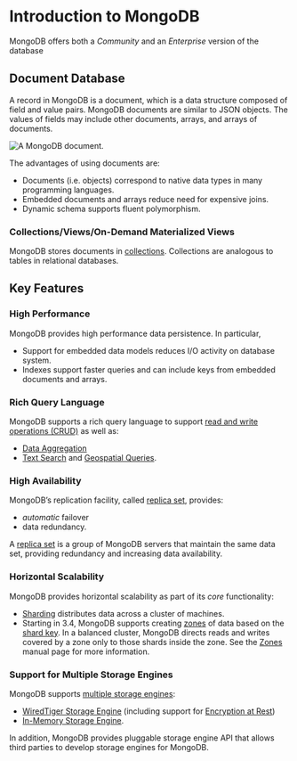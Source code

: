# Introduction to MongoDB

MongoDB offers both a *Community* and an *Enterprise* version of the database

## Document Database

A record in MongoDB is a document, which is a data structure composed of field and value pairs. MongoDB documents are similar to JSON objects. The values of fields may include other documents, arrays, and arrays of documents.

![A MongoDB document.](https://docs.mongodb.com/manual/_images/crud-annotated-document.bakedsvg.svg)

The advantages of using documents are:

- Documents (i.e. objects) correspond to native data types in many programming languages.
- Embedded documents and arrays reduce need for expensive joins.
- Dynamic schema supports fluent polymorphism.

### Collections/Views/On-Demand Materialized Views

MongoDB stores documents in [collections](https://docs.mongodb.com/manual/core/databases-and-collections/#collections). Collections are analogous to tables in relational databases.

## Key Features

### High Performance

MongoDB provides high performance data persistence. In particular,

- Support for embedded data models reduces I/O activity on database system.
- Indexes support faster queries and can include keys from embedded documents and arrays.



### Rich Query Language

MongoDB supports a rich query language to support [read and write operations (CRUD)](https://docs.mongodb.com/manual/crud/) as well as:

- [Data Aggregation](https://docs.mongodb.com/manual/core/aggregation-pipeline/)
- [Text Search](https://docs.mongodb.com/manual/text-search/) and [Geospatial Queries](https://docs.mongodb.com/manual/tutorial/geospatial-tutorial/).

### High Availability

MongoDB’s replication facility, called [replica set](https://docs.mongodb.com/manual/replication/), provides:

- *automatic* failover
- data redundancy.

A [replica set](https://docs.mongodb.com/manual/replication/) is a group of MongoDB servers that maintain the same data set, providing redundancy and increasing data availability.

### Horizontal Scalability

MongoDB provides horizontal scalability as part of its *core* functionality:

- [Sharding](https://docs.mongodb.com/manual/sharding/#sharding-introduction) distributes data across a cluster of machines.
- Starting in 3.4, MongoDB supports creating [zones](https://docs.mongodb.com/manual/core/zone-sharding/#zone-sharding) of data based on the [shard key](https://docs.mongodb.com/manual/reference/glossary/#term-shard-key). In a balanced cluster, MongoDB directs reads and writes covered by a zone only to those shards inside the zone. See the [Zones](https://docs.mongodb.com/manual/core/zone-sharding/#zone-sharding) manual page for more information.

### Support for Multiple Storage Engines

MongoDB supports [multiple storage engines](https://docs.mongodb.com/manual/core/storage-engines/):

- [WiredTiger Storage Engine](https://docs.mongodb.com/manual/core/wiredtiger/) (including support for [Encryption at Rest](https://docs.mongodb.com/manual/core/security-encryption-at-rest/))
- [In-Memory Storage Engine](https://docs.mongodb.com/manual/core/inmemory/).

In addition, MongoDB provides pluggable storage engine API that allows third parties to develop storage engines for MongoDB.
